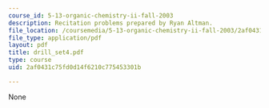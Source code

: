 ```yaml
---
course_id: 5-13-organic-chemistry-ii-fall-2003
description: Recitation problems prepared by Ryan Altman.
file_location: /coursemedia/5-13-organic-chemistry-ii-fall-2003/2af0431c75fd0d14f6210c775453301b_drill_set4.pdf
file_type: application/pdf
layout: pdf
title: drill_set4.pdf
type: course
uid: 2af0431c75fd0d14f6210c775453301b

---
```

None